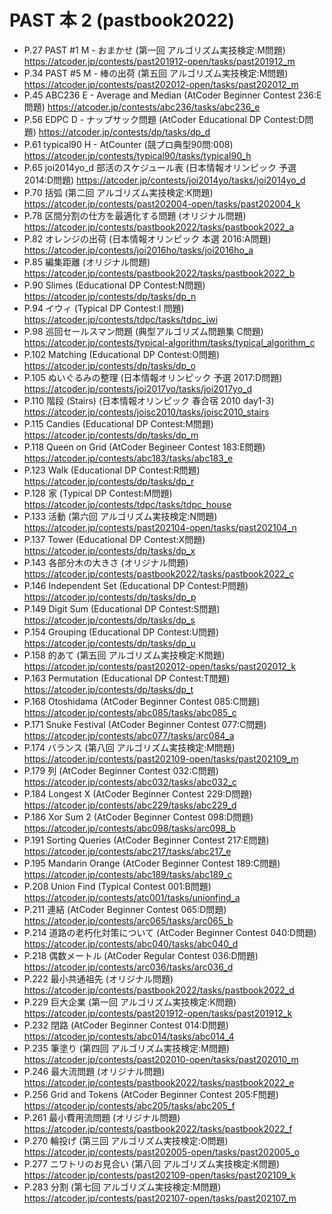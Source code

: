 # PAST 本 2 (pastbook2022)

- P.27 PAST #1 M - おまかせ (第一回 アルゴリズム実技検定:M問題) <https://atcoder.jp/contests/past201912-open/tasks/past201912_m>
- P.34 PAST #5 M - 棒の出荷 (第五回 アルゴリズム実技検定:M問題) <https://atcoder.jp/contests/past202012-open/tasks/past202012_m>
- P.45 ABC236 E - Average and Median (AtCoder Beginner Contest 236:E問題) <https://atcoder.jp/contests/abc236/tasks/abc236_e>
- P.56 EDPC D - ナップサック問題 (AtCoder Educational DP Contest:D問題) <https://atcoder.jp/contests/dp/tasks/dp_d>
- P.61 typical90 H - AtCounter (競プロ典型90問:008) <https://atcoder.jp/contests/typical90/tasks/typical90_h>
- P.65 joi2014yo_d 部活のスケジュール表 (日本情報オリンピック 予選 2014:D問題) <https://atcoder.jp/contests/joi2014yo/tasks/joi2014yo_d>
- P.70 括弧 (第二回 アルゴリズム実技検定:K問題) <https://atcoder.jp/contests/past202004-open/tasks/past202004_k>
- P.78 区間分割の仕方を最適化する問題 (オリジナル問題) <https://atcoder.jp/contests/pastbook2022/tasks/pastbook2022_a>
- P.82 オレンジの出荷 (日本情報オリンピック 本選 2016:A問題) <https://atcoder.jp/contests/joi2016ho/tasks/joi2016ho_a>
- P.85 編集距離 (オリジナル問題) <https://atcoder.jp/contests/pastbook2022/tasks/pastbook2022_b>
- P.90 Slimes (Educational DP Contest:N問題) <https://atcoder.jp/contests/dp/tasks/dp_n>
- P.94 イウィ (Typical DP Contest:I 問題) <https://atcoder.jp/contests/tdpc/tasks/tdpc_iwi>
- P.98 巡回セールスマン問題 (典型アルゴリズム問題集 C問題) <https://atcoder.jp/contests/typical-algorithm/tasks/typical_algorithm_c>
- P.102 Matching (Educational DP Contest:O問題) <https://atcoder.jp/contests/dp/tasks/dp_o>
- P.105 ぬいぐるみの整理 (日本情報オリンピック 予選 2017:D問題) <https://atcoder.jp/contests/joi2017yo/tasks/joi2017yo_d>
- P.110 階段 (Stairs) (日本情報オリンピック 春合宿 2010 day1-3) <https://atcoder.jp/contests/joisc2010/tasks/joisc2010_stairs>
- P.115 Candies (Educational DP Contest:M問題) <https://atcoder.jp/contests/dp/tasks/dp_m>
- P.118 Queen on Grid (AtCoder Begineer Contest 183:E問題) <https://atcoder.jp/contests/abc183/tasks/abc183_e>
- P.123 Walk (Educational DP Contest:R問題) <https://atcoder.jp/contests/dp/tasks/dp_r>
- P.128 家 (Typical DP Contest:M問題) <https://atcoder.jp/contests/tdpc/tasks/tdpc_house>
- P.133 活動 (第六回 アルゴリズム実技検定:N問題) <https://atcoder.jp/contests/past202104-open/tasks/past202104_n>
- P.137 Tower (Educational DP Contest:X問題) <https://atcoder.jp/contests/dp/tasks/dp_x>
- P.143 各部分木の大きさ (オリジナル問題) <https://atcoder.jp/contests/pastbook2022/tasks/pastbook2022_c>
- P.146 Independent Set (Educational DP Contest:P問題) <https://atcoder.jp/contests/dp/tasks/dp_p>
- P.149 Digit Sum (Educational DP Contest:S問題) <https://atcoder.jp/contests/dp/tasks/dp_s>
- P.154 Grouping (Educational DP Contest:U問題) <https://atcoder.jp/contests/dp/tasks/dp_u>
- P.158 的あて (第五回 アルゴリズム実技検定:K問題) <https://atcoder.jp/contests/past202012-open/tasks/past202012_k>
- P.163 Permutation (Educational DP Contest:T問題) <https://atcoder.jp/contests/dp/tasks/dp_t>
- P.168 Otoshidama (AtCoder Beginner Contest 085:C問題) <https://atcoder.jp/contests/abc085/tasks/abc085_c>
- P.171 Snuke Festival (AtCoder Beginner Contest 077:C問題) <https://atcoder.jp/contests/abc077/tasks/arc084_a>
- P.174 バランス (第八回 アルゴリズム実技検定:M問題) <https://atcoder.jp/contests/past202109-open/tasks/past202109_m>
- P.179 列 (AtCoder Beginner Contest 032:C問題) <https://atcoder.jp/contests/abc032/tasks/abc032_c>
- P.184 Longest X (AtCoder Beginner Contest 229:D問題) <https://atcoder.jp/contests/abc229/tasks/abc229_d>
- P.186 Xor Sum 2 (AtCoder Beginner Contest 098:D問題) <https://atcoder.jp/contests/abc098/tasks/arc098_b>
- P.191 Sorting Queries (AtCoder Beginner Contest 217:E問題) <https://atcoder.jp/contests/abc217/tasks/abc217_e>
- P.195 Mandarin Orange (AtCoder Beginner Contest 189:C問題) <https://atcoder.jp/contests/abc189/tasks/abc189_c>
- P.208 Union Find (Typical Contest 001:B問題) <https://atcoder.jp/contests/atc001/tasks/unionfind_a>
- P.211 連結 (AtCoder Beginner Contest 065:D問題) <https://atcoder.jp/contests/arc065/tasks/arc065_b>
- P.214 道路の老朽化対策について (AtCoder Beginner Contest 040:D問題) <https://atcoder.jp/contests/abc040/tasks/abc040_d>
- P.218 偶数メートル (AtCoder Regular Contest 036:D問題) <https://atcoder.jp/contests/arc036/tasks/arc036_d>
- P.222 最小共通祖先 (オリジナル問題) <https://atcoder.jp/contests/pastbook2022/tasks/pastbook2022_d>
- P.229 巨大企業 (第一回 アルゴリズム実技検定:K問題) <https://atcoder.jp/contests/past201912-open/tasks/past201912_k>
- P.232 閉路 (AtCoder Beginner Contest 014:D問題) <https://atcoder.jp/contests/abc014/tasks/abc014_4>
- P.235 筆塗り (第四回 アルゴリズム実技検定:M問題) <https://atcoder.jp/contests/past202010-open/tasks/past202010_m>
- P.246 最大流問題 (オリジナル問題) <https://atcoder.jp/contests/pastbook2022/tasks/pastbook2022_e>
- P.256 Grid and Tokens (AtCoder Beginner Contest 205:F問題) <https://atcoder.jp/contests/abc205/tasks/abc205_f>
- P.261 最小費用流問題 (オリジナル問題) <https://atcoder.jp/contests/pastbook2022/tasks/pastbook2022_f>
- P.270 輪投げ (第三回 アルゴリズム実技検定:O問題) <https://atcoder.jp/contests/past202005-open/tasks/past202005_o>
- P.277 ニワトリのお見合い (第八回 アルゴリズム実技検定:K問題) <https://atcoder.jp/contests/past202109-open/tasks/past202109_k>
- P.283 分割 (第七回 アルゴリズム実技検定:M問題) <https://atcoder.jp/contests/past202107-open/tasks/past202107_m>
